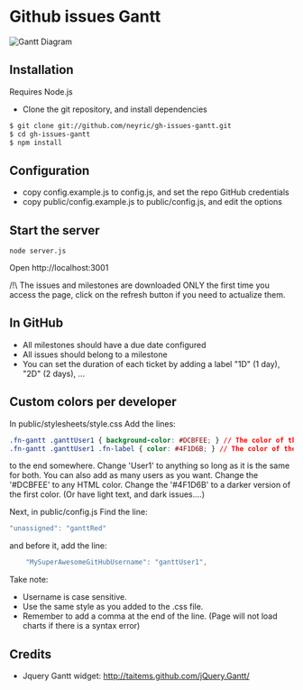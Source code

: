 # Github issues Gantt


![Gantt Diagram](screenshot.png?raw=true "GitHub Issues Gantt")


## Installation

Requires Node.js

* Clone the git repository, and install dependencies

````sh
$ git clone git://github.com/neyric/gh-issues-gantt.git
$ cd gh-issues-gantt
$ npm install
````

## Configuration

* copy config.example.js to config.js, and set the repo GitHub credentials
* copy public/config.example.js to public/config.js, and edit the options


## Start the server

    node server.js

Open http://localhost:3001

/!\ The issues and milestones are downloaded ONLY the first time you access the page, click on the refresh button if you need to actualize them.

## In GitHub

* All milestones should have a due date configured
* All issues should belong to a milestone
* You can set the duration of each ticket by adding a label "1D" (1 day), "2D" (2 days), ...

## Custom colors per developer

In public/stylesheets/style.css
Add the lines:


````css
.fn-gantt .ganttUser1 { background-color: #DCBFEE; } // The color of the issue
.fn-gantt .ganttUser1 .fn-label { color: #4F1D6B; } // The color of the issue text
````

to the end somewhere.
Change 'User1' to anything so long as it is the same for both. You can also add as many users as you want.
Change the '#DCBFEE' to any HTML color.
Change the '#4F1D6B' to a darker version of the first color. (Or have light text, and dark issues....)

Next, in public/config.js
Find the line:
````js
"unassigned": "ganttRed"
````
and before it, add the line:

````js
    "MySuperAwesomeGitHubUsername": "ganttUser1",
````

Take note:
* Username is case sensitive.
* Use the same style as you added to the .css file.
* Remember to add a comma at the end of the line. (Page will not load charts if there is a syntax error)


## Credits

 * Jquery Gantt widget: http://taitems.github.com/jQuery.Gantt/
